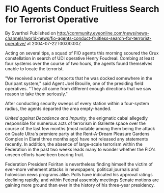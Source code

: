 # FIO Agents Conduct Fruitless Search for Terrorist Operative
By Svarthol
Published on http://community.eveonline.com/news/news-channels/world-news/fio-agents-conduct-fruitless-search-for-terrorist-operative/ at 2004-07-22T00:00:00Z

Acting on several tips, a squad of FIO agents this morning scoured the Crux constellation in search of UDI operative Henry Foudreal. Combing at least four systems over the course of two hours, the agents found themselves unable to locate the terrorist.  
  
"We received a number of reports that he was docked somewhere in the Duripant system," said Agent Joel Brouille, one of the presiding field operatives. "They all came from different enough directions that we saw reason to take them seriously."  
  
After conducting security sweeps of every station within a four-system radius, the agents departed the area empty-handed.  
  
_United against Decadence and Impurity_, the enigmatic cabal allegedly responsible for numerous acts of terrorism in Gallente space over the course of the last few months (most notable among them being the attack on Quafe Ultra's premiere party at the Rent-A-Dream Pleasure Gardens Complex in Elarel three months ago) have not released any statements recently. In addition, the absence of large-scale terrorism within the Federation in the past two weeks leads many to wonder whether the FIO's unseen efforts have been bearing fruit.  
  
Federation President Foiritan is nevertheless finding himself the victim of ever-more vehement attacks in newspapers, political journals and holovision news programs alike. Polls have indicated his approval ratings declining rapidly, and within Federal assembly meetings Senate motions are gaining more ground than ever in the history of his three-year presidency.

